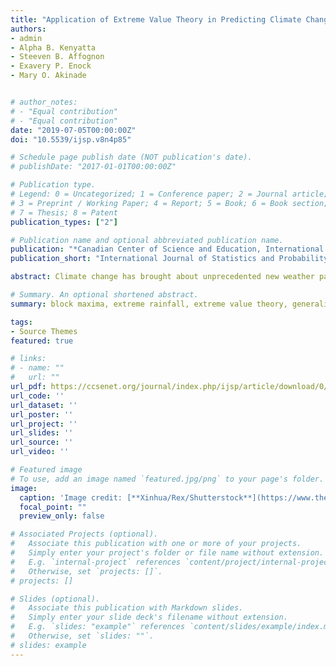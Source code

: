 ```yaml
---
title: "Application of Extreme Value Theory in Predicting Climate Change Induced Extreme Rainfall in Kenya"
authors:
- admin
- Alpha B. Kenyatta
- Steeven B. Affognon
- Exavery P. Enock
- Mary O. Akinade


# author_notes:
# - "Equal contribution"
# - "Equal contribution"
date: "2019-07-05T00:00:00Z"
doi: "10.5539/ijsp.v8n4p85"

# Schedule page publish date (NOT publication's date).
# publishDate: "2017-01-01T00:00:00Z"

# Publication type.
# Legend: 0 = Uncategorized; 1 = Conference paper; 2 = Journal article;
# 3 = Preprint / Working Paper; 4 = Report; 5 = Book; 6 = Book section;
# 7 = Thesis; 8 = Patent
publication_types: ["2"]

# Publication name and optional abbreviated publication name.
publication: "*Canadian Center of Science and Education, International Journal of Statistics and Probability, 8*(4)"
publication_short: "International Journal of Statistics and Probability"

abstract: Climate change has brought about unprecedented new weather patterns, one of which is changes in extreme rainfall. In Kenya, heavy rains and severe flash floods have left people dead and displaced hundreds from their settlements. In order to build a resilient society and achieve sustainable development, it is paramount that adequate inference about extreme rainfall be made. To this end, this research modelled and predicted extreme rainfall events in Kenya using Extreme Value Theory for rainfall data from 1901-2016. Maximum Likelihood Estimation was used to estimate the model parameters and block maxima approach was used to fit the Generalized Extreme Value Distribution (GEVD) while the Peak Over Threshold method was used to fit the Generalized Pareto Distribution (GPD). The Gumbel distribution was found to be the optimal model from the GEVD while the Exponential distribution gave the optimal model over the threshold value. Furthermore, prediction for the return periods of 10, 20, 50 and 100 years were made using the return level estimates and their corresponding confidence intervals were presented. It was found that increase in return periods leads to a corresponding increase in return levels. However, the GPD gave higher return levels for 10 and 20 years compared to GEVD. While, for higher return periods 50 and 100 years, the GEVD gave higher return levels compared to the GPD. Model diagnostics using probability, density, quantile and return level plots indicated that the models provided were a good fit for the data.

# Summary. An optional shortened abstract.
summary: block maxima, extreme rainfall, extreme value theory, generalized extreme value distribution, generalized Pareto distribution, maximum likelihood estimation, peak over threshold, sustainable development.

tags:
- Source Themes
featured: true

# links:
# - name: ""
#   url: ""
url_pdf: https://ccsenet.org/journal/index.php/ijsp/article/download/0/0/40020/41134
url_code: ''
url_dataset: ''
url_poster: ''
url_project: ''
url_slides: ''
url_source: ''
url_video: ''

# Featured image
# To use, add an image named `featured.jpg/png` to your page's folder. 
image:
  caption: 'Image credit: [**Xinhua/Rex/Shutterstock**](https://www.theguardian.com/news/2020/may/13/kenya-bears-the-brunt-as-floods-devastate-central-africa)'
  focal_point: ""
  preview_only: false

# Associated Projects (optional).
#   Associate this publication with one or more of your projects.
#   Simply enter your project's folder or file name without extension.
#   E.g. `internal-project` references `content/project/internal-project/index.md`.
#   Otherwise, set `projects: []`.
# projects: []

# Slides (optional).
#   Associate this publication with Markdown slides.
#   Simply enter your slide deck's filename without extension.
#   E.g. `slides: "example"` references `content/slides/example/index.md`.
#   Otherwise, set `slides: ""`.
# slides: example
---
```

